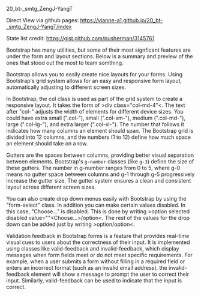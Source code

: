 20_bt-_smtg_ZengJ-YangT

Direct View via github pages: https://vianne-a1.github.io/20_bt-_smtg_ZengJ-YangT/index

State list credit: https://gist.github.com/pusherman/3145761

Bootstrap has many utilities, but some of their most signficant features are under the form and layout sections. Below is a summary and preview of the ones that stood out the most to team somthing.

Bootstrap allows you to easily create nice layouts for your forms. Using Bootstrap's grid system allows for an easy and responsive form layout, automatically adjusting to different screen sizes.

In Bootstrap, the col class is used as part of the grid system to create a responsive layout. It takes the form of >div class="col-md-4"<. The text after "col-" adjusts the width of elements for different device sizes. You could have extra small (".col-"), small (".col-sm-"), medium (".col-md-"), large (".col-lg-"), and extra larger (".col-xl-"). The number that follows it indicates how many columns an element should span. The Bootstrap grid is divided into 12 columns, and the numbers (1 to 12) define how much space an element should take on a row.

Gutters are the spaces between columns, providing better visual separation between elements. Bootstrap's `g-number` classes (like `g-3`) define the size of these gutters. The number in g-number ranges from 0 to 5, where g-0 means no gutter space between columns and g-1 through g-5 progressively increase the gutter size. The gutter system ensures a clean and consistent layout across different screen sizes.

You can also create drop down menus easily with Bootstrap by using the "form-select" class. In addition you can make certain values disabled. In this case, "Choose..." is disabled. This is done by writing >option selected disabled value=""<Choose...>/option<. The rest of the values for the drop down can be added just by writing >option<Whatever You Want>/option<.

Validation feedback in Bootstrap forms is a feature that provides real-time visual cues to users about the correctness of their input. It is implemented using classes like valid-feedback and invalid-feedback, which display messages when form fields meet or do not meet specific requirements. For example, when a user submits a form without filling in a required field or enters an incorrect format (such as an invalid email address), the invalid-feedback element will show a message to prompt the user to correct their input. Similarly, valid-feedback can be used to indicate that the input is correct.
